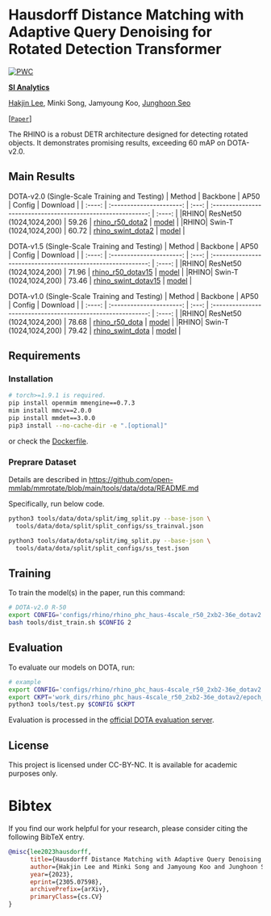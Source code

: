 # Hausdorff Distance Matching with Adaptive Query Denoising for Rotated Detection Transformer
[![PWC](https://img.shields.io/endpoint.svg?url=https://paperswithcode.com/badge/rhino-rotated-detr-with-dynamic-denoising-via/oriented-object-detction-on-dota-2-0)](https://paperswithcode.com/sota/oriented-object-detction-on-dota-2-0?p=rhino-rotated-detr-with-dynamic-denoising-via)

**[SI Analytics](https://www.si-analytics.ai/)**

[Hakjin Lee](https://github.com/nijkah), Minki Song, Jamyoung Koo, [Junghoon Seo](https://scholar.google.co.kr/citations?user=9KBQk-YAAAAJ)

[[`Paper`](https://arxiv.org/abs/2305.07598)]

The RHINO is a robust DETR architecture designed for detecting rotated objects. It demonstrates promising results, exceeding 60 mAP on DOTA-v2.0.

## Main Results
DOTA-v2.0 (Single-Scale Training and Testing)
| Method |         Backbone         | AP50  |                            Config                          | Download |
| :----: | :----------------------: | :---: | :----------------------------------------------------------: |  :----: |
|RHINO| ResNet50 (1024,1024,200) | 59.26 |    [rhino_r50_dota2](configs/rhino/rhino_phc_haus-4scale_r50_2xb2-36e_dotav2.py)      |  [model]() |
|RHINO| Swin-T (1024,1024,200) | 60.72 |     [rhino_swint_dota2](configs/rhino/rhino_phc_haus-4scale_swint_2xb2-36e_dotav2.py)      | [model]() |

DOTA-v1.5 (Single-Scale Training and Testing)
| Method |         Backbone         | AP50  |                            Config                          | Download |
| :----: | :----------------------: | :---: | :----------------------------------------------------------: |  :----: |
|RHINO| ResNet50 (1024,1024,200) | 71.96 |    [rhino_r50_dotav15](configs/rhino/rhino_phc_haus-4scale_r50_2xb2-36e_dotav15.py)      |  [model]() |
|RHINO| Swin-T (1024,1024,200) | 73.46 |     [rhino_swint_dotav15](configs/rhino/rhino_phc_haus-4scale_swint_2xb2-36e_dotav15.py)      | [model]() |

DOTA-v1.0 (Single-Scale Training and Testing)
| Method |         Backbone         | AP50  |                            Config                          | Download |
| :----: | :----------------------: | :---: | :----------------------------------------------------------: |  :----: |
|RHINO| ResNet50 (1024,1024,200) | 78.68 |    [rhino_r50_dota](configs/rhino/rhino_phc_haus-4scale_r50_2xb2-36e_dota.py)      |  [model]() |
|RHINO| Swin-T (1024,1024,200) | 79.42 |     [rhino_swint_dota](configs/rhino/rhino_phc_haus-4scale_swint_2xb2-36e_dota.py)      | [model]() |


## Requirements

### Installation
```bash
# torch>=1.9.1 is required.
pip install openmim mmengine==0.7.3
mim install mmcv==2.0.0
pip install mmdet==3.0.0
pip3 install --no-cache-dir -e ".[optional]"
```
or check the [Dockerfile](docker/Dockerfile).


### Preprare Dataset
Details are described in https://github.com/open-mmlab/mmrotate/blob/main/tools/data/dota/README.md

Specifically, run below code.

```bash
python3 tools/data/dota/split/img_split.py --base-json \
  tools/data/dota/split/split_configs/ss_trainval.json

python3 tools/data/dota/split/img_split.py --base-json \
  tools/data/dota/split/split_configs/ss_test.json
```


## Training

To train the model(s) in the paper, run this command:

```bash
# DOTA-v2.0 R-50
export CONFIG='configs/rhino/rhino_phc_haus-4scale_r50_2xb2-36e_dotav2.py'
bash tools/dist_train.sh $CONFIG 2
```

## Evaluation

To evaluate our models on DOTA, run:

```bash
# example
export CONFIG='configs/rhino/rhino_phc_haus-4scale_r50_2xb2-36e_dotav2.py'
export CKPT='work_dirs/rhino_phc_haus-4scale_r50_2xb2-36e_dotav2/epoch_36.pth'
python3 tools/test.py $CONFIG $CKPT
```
Evaluation is processed in the [official DOTA evaluation server](https://captain-whu.github.io/DOTA/evaluation.html).


## License
This project is licensed under CC-BY-NC. It is available for academic purposes only.


# Bibtex
If you find our work helpful for your research, please consider citing the following BibTeX entry.
```bibtex
@misc{lee2023hausdorff,
      title={Hausdorff Distance Matching with Adaptive Query Denoising for Rotated Detection Transformer},
      author={Hakjin Lee and Minki Song and Jamyoung Koo and Junghoon Seo},
      year={2023},
      eprint={2305.07598},
      archivePrefix={arXiv},
      primaryClass={cs.CV}
}
```
